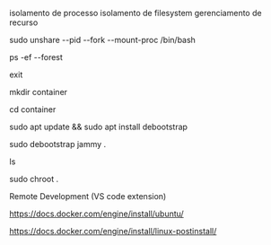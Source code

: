 isolamento de processo
isolamento de filesystem
gerenciamento de recurso

sudo unshare --pid --fork --mount-proc /bin/bash

ps -ef --forest

exit

mkdir container

cd container

sudo apt update && sudo apt install debootstrap 

sudo debootstrap jammy .

ls

sudo chroot .


Remote Development (VS code extension)



https://docs.docker.com/engine/install/ubuntu/

https://docs.docker.com/engine/install/linux-postinstall/


